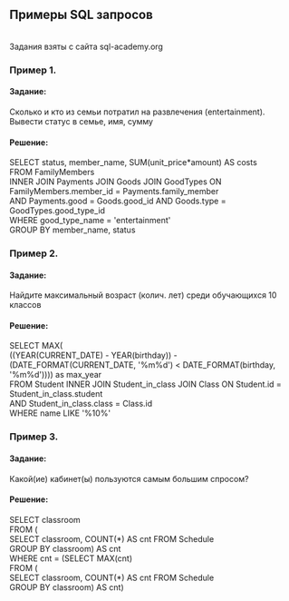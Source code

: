 ## Примеры SQL запросов
<br>
Задания взяты с сайта sql-academy.org

<h3>Пример 1.</h3>
<h4>Задание:</h4>
Сколько и кто из семьи потратил на развлечения (entertainment). Вывести статус в семье, имя, сумму

<h4>Решение:</h4>
SELECT status, member_name, SUM(unit_price*amount) AS costs
<br>
FROM  FamilyMembers
<br>
INNER JOIN Payments JOIN Goods JOIN GoodTypes ON FamilyMembers.member_id = Payments.family_member
<br>
AND Payments.good = Goods.good_id AND Goods.type = GoodTypes.good_type_id
<br>
WHERE good_type_name = 'entertainment'
<br>
GROUP BY member_name, status

<h3>Пример 2.</h3>
<h4>Задание:</h4>
Найдите максимальный возраст (колич. лет) среди обучающихся 10 классов 

<h4>Решение:</h4>
SELECT MAX(
<br>
((YEAR(CURRENT_DATE) - YEAR(birthday)) - 
<br>
(DATE_FORMAT(CURRENT_DATE, '%m%d') < DATE_FORMAT(birthday, '%m%d')))) as max_year
<br>
FROM Student INNER JOIN Student_in_class JOIN Class ON Student.id = Student_in_class.student
<br>
AND Student_in_class.class = Class.id
<br>
WHERE name LIKE '%10%'

<h3>Пример 3.</h3>

<h4>Задание:</h4>
Какой(ие) кабинет(ы) пользуются самым большим спросом?

<h4>Решение:</h4>
SELECT classroom 
<br>
FROM (
<br>
SELECT classroom, COUNT(*) AS cnt FROM Schedule
<br>
GROUP BY classroom) AS cnt
<br>
WHERE cnt = (SELECT MAX(cnt) 
<br>
FROM (
<br>
SELECT classroom, COUNT(*) AS cnt FROM Schedule
<br>
GROUP BY classroom) AS cnt)
